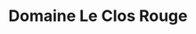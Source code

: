---
title: "Domaine Le Clos Rouge"
url: /saint-jean-de-la-blaquiere/domaine-le-clos-rouge/
shop: vin
---